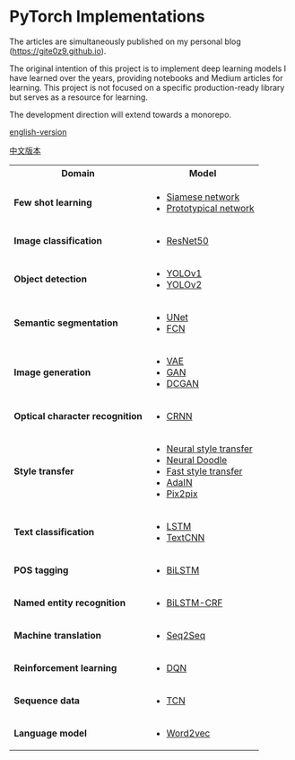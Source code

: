 # PyTorch Implementations

The articles are simultaneously published on my personal blog (https://gite0z9.github.io).

The original intention of this project is to implement deep learning models I have learned over the years, providing notebooks and Medium articles for learning. This project is not focused on a specific production-ready library but serves as a resource for learning.

The development direction will extend towards a monorepo.

[english-version](https://github.com/gitE0Z9/pytorch-implementations/blob/main/README.en.md)

[中文版本](https://github.com/gitE0Z9/pytorch-implementations/blob/main/README.md)

<table>
  <tr>
    <th>Domain</th>
    <th>Model</th>
  </tr>
  <tr>
    <td>
      <b>Few shot learning</b>
    </td>
    <td>
      <ul>
        <li>
          <a
            href="https://acrocanthosaurus627.medium.com/%E7%B6%93%E5%85%B8%E7%B6%B2%E8%B7%AF%E7%B3%BB%E5%88%97-%E4%B8%80-siamese-network-c06dc78242ed"
            >Siamese network</a
          >
        </li>
        <li>
          <a
            href="https://acrocanthosaurus627.medium.com/%E7%B6%93%E5%85%B8%E7%B6%B2%E8%B7%AF%E7%B3%BB%E5%88%97-13-prototypical-network-360f0e411d21"
            >Prototypical network</a
          >
        </li>
      </ul>
    </td>
  </tr>
  <tr>
    <td>
      <b>Image classification</b>
    </td>
    <td>
      <ul>
        <li>
          <a
            href="https://acrocanthosaurus627.medium.com/%E7%B6%93%E5%85%B8%E7%B6%B2%E8%B7%AF%E7%B3%BB%E5%88%97-%E4%B8%83-resnet-690868d7af43"
            >ResNet50</a
          >
        </li>
      </ul>
    </td>
  </tr>
  <tr>
    <td><b>Object detection</b></td>
    <td>
      <ul>
        <li>
          <a
            href="https://acrocanthosaurus627.medium.com/object-detection-from-scratch-with-pytorch-yolov1-a56b49024c22"
            >YOLOv1</a
          >
        </li>
        <li>
          <a
            href="https://acrocanthosaurus627.medium.com/object-detection-from-scratch-with-pytorch-yolov2-722c4d66cd43"
            >YOLOv2</a
          >
        </li>
      </ul>
    </td>
  </tr>
  <tr>
        <td><b>Semantic segmentation</b></td>
        <td>
            <ul>
                <li><a href='https://acrocanthosaurus627.medium.com/%E7%B6%93%E5%85%B8%E7%B6%B2%E8%B7%AF%E7%B3%BB%E5%88%97-%E5%8D%81-unet-545efa00ad99'>UNet</a></li>
                <li><a href='https://acrocanthosaurus627.medium.com/pytorch%E5%AF%A6%E4%BD%9C%E7%B3%BB%E5%88%97-fcn-89cac059179b'>FCN</a></li>
            </ul>
        </td>
    </tr>
    <tr>
        <td><b>Image generation</b></td>
        <td>
            <ul>
                <li><a href='https://acrocanthosaurus627.medium.com/%E7%B6%93%E5%85%B8%E7%B6%B2%E8%B7%AF%E7%B3%BB%E5%88%97-%E4%BA%8C-variational-autoencoder-954596aae539'>VAE</a></li>
                <li><a href='https://acrocanthosaurus627.medium.com/%E7%B6%93%E5%85%B8%E7%B6%B2%E8%B7%AF%E7%B3%BB%E5%88%97-%E4%B8%89-generative-adversarial-network-445ffdc297fd'>GAN</a></li>
                <li><a href='https://acrocanthosaurus627.medium.com/%E7%B6%93%E5%85%B8%E7%B6%B2%E8%B7%AF%E7%B3%BB%E5%88%97-11-dcgan-40a78e279030'>DCGAN</a></li>
            </ul>
        </td>
    </tr>
    <tr>
        <td><b>Optical character recognition</b></td>
        <td>
            <ul>
                <li><a href='https://acrocanthosaurus627.medium.com/pytorch-%E5%AF%A6%E4%BD%9C%E7%B3%BB%E5%88%97-crnn-b2a7a8fa1698'>CRNN</a></li>
            </ul>
        </td>
    </tr>
    <tr>
        <td><b>Style transfer</b></td>
        <td>
            <ul>
                <li><a href='https://acrocanthosaurus627.medium.com/%E7%B6%93%E5%85%B8%E7%B6%B2%E8%B7%AF%E7%B3%BB%E5%88%97-%E4%B9%9D-image-style-transfer-371e161c5620'>Neural style transfer</a></li>
                <li><a href='https://acrocanthosaurus627.medium.com/pytorch%E5%AF%A6%E4%BD%9C%E7%B3%BB%E5%88%97-neural-doodle-80bb55108836'>Neural Doodle</a></li>
                <li><a href='https://acrocanthosaurus627.medium.com/pytorch-%E5%AF%A6%E4%BD%9C%E7%B3%BB%E5%88%97-fast-style-transfer-6630af677395'>Fast style transfer</a></li>
                <li><a href='https://acrocanthosaurus627.medium.com/pytorch-%E5%AF%A6%E4%BD%9C%E7%B3%BB%E5%88%97-adain-f18fd4bca76b'>AdaIN</a></li>
                <li><a href='https://acrocanthosaurus627.medium.com/%E7%B6%93%E5%85%B8%E7%B6%B2%E8%B7%AF%E7%B3%BB%E5%88%97-14-pix2pix-5b550c1fbb39'>Pix2pix</a></li>
            </ul>
        </td>
    </tr>
    <tr>
        <td><b>Text classification</b></td>
        <td>
            <ul>
                <li><a href='https://acrocanthosaurus627.medium.com/%E7%B6%93%E5%85%B8%E7%B6%B2%E8%B7%AF%E7%B3%BB%E5%88%97-%E5%9B%9B-long-short-term-memory-21c097616641'>LSTM</a></li>
                <li><a href='https://acrocanthosaurus627.medium.com/%E7%B6%93%E5%85%B8%E7%B6%B2%E8%B7%AF%E7%B3%BB%E5%88%97-%E4%BA%94-textcnn-cd9442139f8c'>TextCNN</a></li>
            </ul>
        </td>
    </tr>
    <tr>
        <td><b>POS tagging</b></td>
        <td>
            <ul>
                <li><a href='https://acrocanthosaurus627.medium.com/pytorch-%E5%AF%A6%E4%BD%9C%E7%B3%BB%E5%88%97-bilstm-92d8e01d488e'>BiLSTM</a></li>
            </ul>
        </td>
    </tr>
    <tr>
        <td><b>Named entity recognition</b></td>
        <td>
            <ul>
                <li><a href='https://acrocanthosaurus627.medium.com/pytorch-%E5%AF%A6%E4%BD%9C%E7%B3%BB%E5%88%97-bilstm-crf-7d2014a286f6'>BiLSTM-CRF</a></li>
            </ul>
        </td>
    </tr>
    <tr>
        <td><b>Machine translation</b></td>
        <td>
            <ul>
                <li><a href='https://acrocanthosaurus627.medium.com/%E7%B6%93%E5%85%B8%E7%B6%B2%E8%B7%AF%E7%B3%BB%E5%88%97-%E5%85%AD-sequence-to-sequence-327886dafa4'>Seq2Seq</a></li>
            </ul>
        </td>
    </tr>
    <tr>
        <td><b>Reinforcement learning</b></td>
        <td>
            <ul>
                <li><a href='https://acrocanthosaurus627.medium.com/%E7%B6%93%E5%85%B8%E7%B6%B2%E8%B7%AF%E7%B3%BB%E5%88%97-%E5%85%AB-deep-q-network-b12d7769e337'>DQN</a></li>
            </ul>
        </td>
    </tr>
    <tr>
        <td><b>Sequence data</b></td>
        <td>
            <ul>
                <li><a href='https://acrocanthosaurus627.medium.com/%E7%B6%93%E5%85%B8%E7%B6%B2%E8%B7%AF%E7%B3%BB%E5%88%97-12-temporal-convolutional-network-799a243ffa2d'>TCN</a></li>
            </ul>
        </td>
    </tr>
    <tr>
        <td><b>Language model</b></td>
        <td>
            <ul>
                <li><a href='https://acrocanthosaurus627.medium.com/language-model-from-scratch-with-pytorch-word2vec-10e77770cc57'>Word2vec</a></li>
            </ul>
        </td>
    </tr>
</table>
